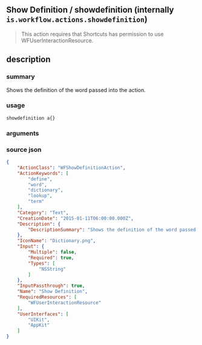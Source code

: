 
## Show Definition / showdefinition (internally `is.workflow.actions.showdefinition`)


> This action requires that Shortcuts has permission to use WFUserInteractionResource.


## description
### summary
Shows the definition of the word passed into the action.


### usage
`showdefinition a{}`

### arguments


### source json

```json
{
	"ActionClass": "WFShowDefinitionAction",
	"ActionKeywords": [
		"define",
		"word",
		"dictionary",
		"lookup",
		"term"
	],
	"Category": "Text",
	"CreationDate": "2015-01-11T06:00:00.000Z",
	"Description": {
		"DescriptionSummary": "Shows the definition of the word passed into the action."
	},
	"IconName": "Dictionary.png",
	"Input": {
		"Multiple": false,
		"Required": true,
		"Types": [
			"NSString"
		]
	},
	"InputPassthrough": true,
	"Name": "Show Definition",
	"RequiredResources": [
		"WFUserInteractionResource"
	],
	"UserInterfaces": [
		"UIKit",
		"AppKit"
	]
}
```
